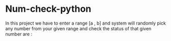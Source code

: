 # Num-check-python
In this  project we have to enter a range [a , b] and system will randomly pick any number from your given range and check the status of that given number are :
